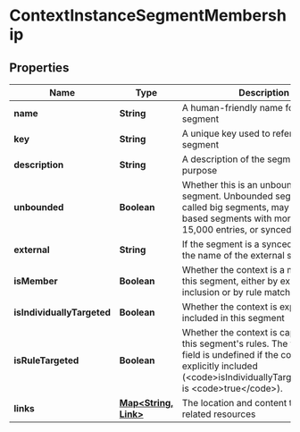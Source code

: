 

# ContextInstanceSegmentMembership


## Properties

| Name | Type | Description | Notes |
|------------ | ------------- | ------------- | -------------|
|**name** | **String** | A human-friendly name for the segment |  |
|**key** | **String** | A unique key used to reference the segment |  |
|**description** | **String** | A description of the segment&#39;s purpose |  |
|**unbounded** | **Boolean** | Whether this is an unbounded segment. Unbounded segments, also called big segments, may be list-based segments with more than 15,000 entries, or synced segments. |  |
|**external** | **String** | If the segment is a synced segment, the name of the external source |  |
|**isMember** | **Boolean** | Whether the context is a member of this segment, either by explicit inclusion or by rule matching |  |
|**isIndividuallyTargeted** | **Boolean** | Whether the context is explicitly included in this segment |  |
|**isRuleTargeted** | **Boolean** | Whether the context is captured by this segment&#39;s rules. The value of this field is undefined if the context is also explicitly included (&lt;code&gt;isIndividuallyTargeted&lt;/code&gt; is &lt;code&gt;true&lt;/code&gt;). |  |
|**links** | [**Map&lt;String, Link&gt;**](Link.md) | The location and content type of related resources |  |



